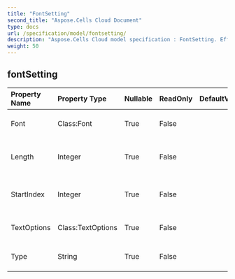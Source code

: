 ```yaml
---
title: "FontSetting"
second_title: "Aspose.Cells Cloud Document"
type: docs
url: /specification/model/fontsetting/
description: "Aspose.Cells Cloud model specification : FontSetting. Effortlessly handle Excel and other spreadsheet documents with features like opening, generating, editing, splitting, merging, comparing, and converting."
weight: 50
---
```


## **fontSetting**

 

| Property Name | Property Type | Nullable |  ReadOnly | DefaultValue | Description | 
| :- | :- | :- |:- |  :- | :- |
| Font | Class:Font | True |  False |  | Returns the font of this object.  |  
| Length | Integer | True |  False |  | Gets the length of the characters.  |  
| StartIndex | Integer | True |  False |  | Gets the start index of the characters.  |  
| TextOptions | Class:TextOptions | True |  False |  | Returns the text options.  |  
| Type | String | True |  False |  | Gets the type of text node.  |  

